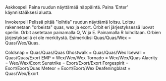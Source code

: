 Aakkospeli
Paina ruudun näyttämää näppäintä. Paina 'Enter' käynnistääksesi alusta.

Invokerpeli
Pelissä pitää "loihtia" ruudun näyttämä loitsu. Loitsu rakennetaan "orbeista" quas, wex ja exort. Orbit eri järjestyksessä luovat spellin.
Orbit asetetaan painamalla Q, W ja E. Painamalla R loihditaan.
Orbien järjestyksellä ei ole merkitystä. Esimerkiksi Quas/Quas/Wex = Quas/Wex/Quas.

Coldsnap = Quas/Quas/Quas
Ghostwalk = Quas/Quas/Wex
Icewall = Quas/Quas/Exort
EMP = Wex/Wex/Wex
Tornado = Wex/Wex/Quas
Alacrity = Wex/Wex/Exort
Sunstrike = Exort/Exort/Exort
Forgespirit = Exort/Exort/Quas
Meteor = Exort/Exort/Wex
Deafeningblast = Quas/Wex/Exort
